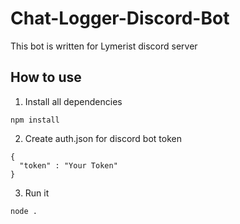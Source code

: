 # Chat-Logger-Discord-Bot
This bot is written for Lymerist discord server

## How to use
1. Install all dependencies
```
npm install
```
2. Create auth.json for discord bot token
```
{
  "token" : "Your Token"
}
```
3. Run it
```
node .
```
